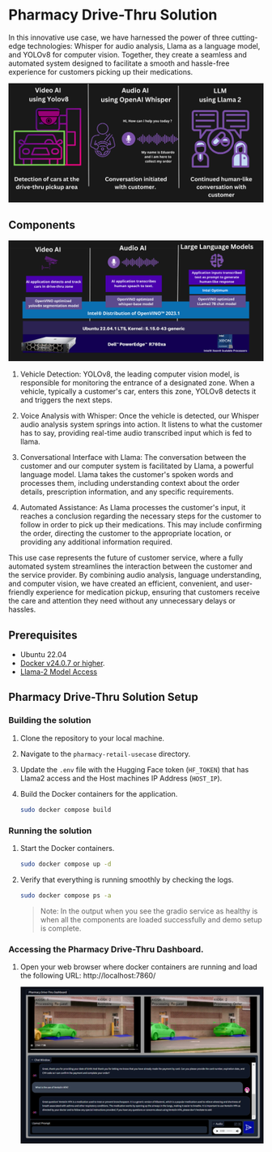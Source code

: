 # Pharmacy Drive-Thru Solution

In this innovative use case, we have harnessed the power of three cutting-edge technologies: Whisper for audio analysis, Llama as a language model, and YOLOv8 for computer vision. Together, they create a seamless and automated system designed to facilitate a smooth and hassle-free experience for customers picking up their medications.

![Architecture Diagram](assets/arch_1.png)

## Components

![Architecture Diagram](assets/arch_2.png)

1. Vehicle Detection: YOLOv8, the leading computer vision model, is responsible for monitoring the entrance of a designated zone. When a vehicle, typically a customer's car, enters this zone, YOLOv8 detects it and triggers the next steps.

2. Voice Analysis with Whisper: Once the vehicle is detected, our Whisper audio analysis system springs into action. It listens to what the customer has to say, providing real-time audio transcribed input which is fed to llama.

3. Conversational Interface with Llama: The conversation between the customer and our computer system is facilitated by Llama, a powerful language model. Llama takes the customer's spoken words and processes them, including understanding context about the order details, prescription information, and any specific requirements.

4. Automated Assistance: As Llama processes the customer's input, it reaches a conclusion regarding the necessary steps for the customer to follow in order to pick up their medications. This may include confirming the order, directing the customer to the appropriate location, or providing any additional information required.


This use case represents the future of customer service, where a fully automated system streamlines the interaction between the customer and the service provider. By combining audio analysis, language understanding, and computer vision, we have created an efficient, convenient, and user-friendly experience for medication pickup, ensuring that customers receive the care and attention they need without any unnecessary delays or hassles.


## Prerequisites
- Ubuntu 22.04
- [Docker v24.0.7 or higher](https://docs.docker.com/engine/install/ubuntu/).
- [Llama-2 Model Access](https://huggingface.co/meta-llama/Llama-2-7b-chat-hf)

## Pharmacy Drive-Thru Solution Setup

### Building the solution
1. Clone the repository to your local machine.  

2. Navigate to the `pharmacy-retail-usecase` directory.

3. Update the `.env` file with the Hugging Face token (`HF_TOKEN`) that has Llama2 access and the Host machines IP Address (`HOST_IP`).

4. Build the Docker containers for the application.

    ```sh
    sudo docker compose build
    ```
### Running the solution

1. Start the Docker containers.

    ```sh
    sudo docker compose up -d
    ```

2. Verify that everything is running smoothly by checking the logs.

    ```sh
    sudo docker compose ps -a
    ```

    > Note: In the output when you see the gradio service as healthy is when all the components are loaded successfully and demo setup is complete.

### Accessing the Pharmacy Drive-Thru Dashboard.

1. Open your web browser where docker containers are running and load the following URL: http://localhost:7860/

    ![Final Dashboard](assets/final_dashboard.png)